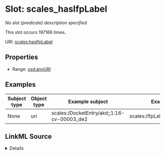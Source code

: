 

# Slot: scales_hasIfpLabel


_No slot (predicate) description specified_






This slot occurs 197166 times.


URI: [scales:hasIfpLabel](http://schemas.scales-okn.org/rdf/scales#hasIfpLabel)



<!-- no inheritance hierarchy -->








## Properties

* Range: [xsd:anyURI](http://www.w3.org/2001/XMLSchema#anyURI)






## Examples

| Subject type | Object type | Example subject | Example object | Occurrences |
| --- | --- | --- | --- | --- |
| None | uri | scales:/DocketEntry/akd;;1:16-cv-00003_de2 | scales:/IfpLabel/IFP_APPLICATION | 197166 |




## LinkML Source

<details>

```yaml
name: scales_hasIfpLabel
annotations:
  count:
    tag: count
    value: 197166
  uri:
    tag: uri
    value: 197166
description: No slot (predicate) description specified
examples:
- object:
    example_object: scales:/IfpLabel/IFP_APPLICATION
    example_object_type: uri
    example_predicate: scales:hasIfpLabel
    example_subject: scales:/DocketEntry/akd;;1:16-cv-00003_de2
    example_subject_type: None
from_schema: scales-kg
rank: 1000
slot_uri: scales:hasIfpLabel
alias: scales_hasIfpLabel
range: uri

```
</details>